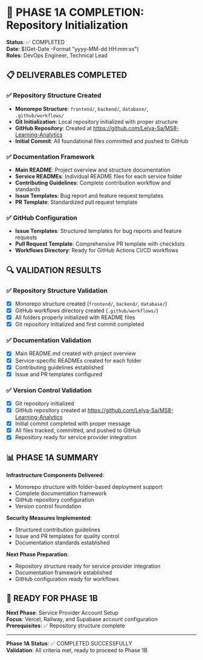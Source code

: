 # 🎯 PHASE 1A COMPLETION: Repository Initialization

**Status**: ✅ COMPLETED  
**Date**: $(Get-Date -Format "yyyy-MM-dd HH:mm:ss")  
**Roles**: DevOps Engineer, Technical Lead

## 📋 DELIVERABLES COMPLETED

### ✅ Repository Structure Created
- **Monorepo Structure**: `frontend/`, `backend/`, `database/`, `.github/workflows/`
- **Git Initialization**: Local repository initialized with proper structure
- **GitHub Repository**: Created at https://github.com/Lelya-Sa/MS8-Learning-Analytics
- **Initial Commit**: All foundational files committed and pushed to GitHub

### ✅ Documentation Framework
- **Main README**: Project overview and structure documentation
- **Service READMEs**: Individual README files for each service folder
- **Contributing Guidelines**: Complete contribution workflow and standards
- **Issue Templates**: Bug report and feature request templates
- **PR Template**: Standardized pull request template

### ✅ GitHub Configuration
- **Issue Templates**: Structured templates for bug reports and feature requests
- **Pull Request Template**: Comprehensive PR template with checklists
- **Workflows Directory**: Ready for GitHub Actions CI/CD workflows

## 🔍 VALIDATION RESULTS

### ✅ Repository Structure Validation
- [x] Monorepo structure created (`frontend/`, `backend/`, `database/`)
- [x] GitHub workflows directory created (`.github/workflows/`)
- [x] All folders properly initialized with README files
- [x] Git repository initialized and first commit completed

### ✅ Documentation Validation
- [x] Main README.md created with project overview
- [x] Service-specific READMEs created for each folder
- [x] Contributing guidelines established
- [x] Issue and PR templates configured

### ✅ Version Control Validation
- [x] Git repository initialized
- [x] GitHub repository created at https://github.com/Lelya-Sa/MS8-Learning-Analytics
- [x] Initial commit completed with proper message
- [x] All files tracked, committed, and pushed to GitHub
- [x] Repository ready for service provider integration

## 📊 PHASE 1A SUMMARY

**Infrastructure Components Delivered**:
- Monorepo structure with folder-based deployment support
- Complete documentation framework
- GitHub repository configuration
- Version control foundation

**Security Measures Implemented**:
- Structured contribution guidelines
- Issue and PR templates for quality control
- Documentation standards established

**Next Phase Preparation**:
- Repository structure ready for service provider integration
- Documentation framework established
- GitHub configuration ready for workflows

## 🚀 READY FOR PHASE 1B

**Next Phase**: Service Provider Account Setup  
**Focus**: Vercel, Railway, and Supabase account configuration  
**Prerequisites**: ✅ Repository structure complete

---

**Phase 1A Status**: ✅ COMPLETED SUCCESSFULLY  
**Validation**: All criteria met, ready to proceed to Phase 1B
